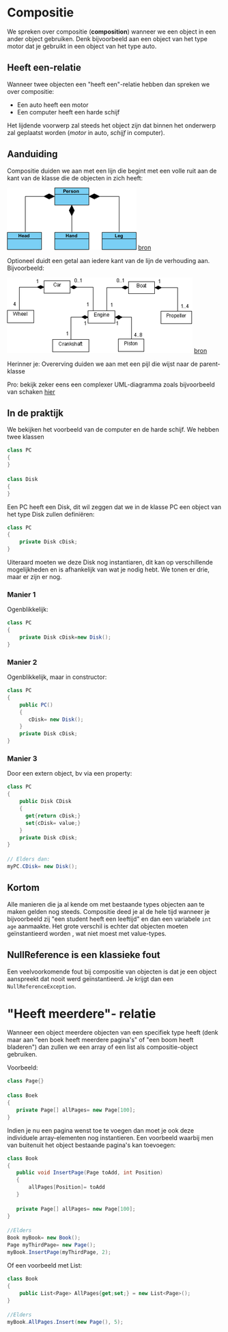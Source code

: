 # Compositie
We spreken over compositie (**composition**) wanneer we een object in een ander object gebruiken. Denk bijvoorbeeld aan een object van het type motor dat je gebruikt in een object van het type auto.

## Heeft een-relatie
Wanneer twee objecten  een "heeft een"-relatie hebben dan spreken we over compositie:
* Een auto heeft een motor 
* Een computer heeft een harde schijf

Het lijdende voorwerp zal steeds het object zijn dat binnen het onderwerp zal geplaatst worden (*motor* in auto, *schijf* in computer).

## Aanduiding

Compositie duiden we aan met een lijn die begint met een volle ruit aan de kant van de klasse die de objecten in zich heeft:

![](../assets/6_klassen/compuml.png)
[bron](https://www.visual-paradigm.com/guide/uml-unified-modeling-language/uml-aggregation-vs-composition/)

Optioneel duidt een getal aan iedere kant van de lijn de verhouding aan. Bijvoorbeeld:

![](../assets/6_klassen/multipplecompuml.png)
[bron](http://www.jot.fm/issues/issue_2004_11/column5/)

Herinner je: Overerving duiden we aan met een pijl die wijst naar de parent-klasse

Pro: bekijk zeker eens een complexer UML-diagramma zoals bijvoorbeeld van schaken [hier](https://stackoverflow.com/questions/17631125/trying-to-convert-diagram-of-a-chess-game-to-java-code-abstract)

## In de praktijk

We bekijken het voorbeeld van de computer en de harde schijf. We hebben twee klassen
```csharp
class PC
{
}

class Disk
{
}
```

Een PC heeft een Disk, dit wil zeggen dat we in de klasse PC een object van het type Disk zullen definiëren:
```csharp
class PC
{
    private Disk cDisk;
}
```

Uiteraard moeten we deze Disk nog instantiaren, dit kan op verschillende mogelijkheden en is afhankelijk van wat je nodig hebt. We tonen er drie, maar er zijn er nog.

### Manier 1
Ogenblikkelijk:
```csharp
class PC
{
    private Disk cDisk=new Disk();
}
```

### Manier 2
Ogenblikkelijk, maar in constructor:
```csharp
class PC
{
    public PC()
    {
       cDisk= new Disk();
    } 
    private Disk cDisk;
}
```

### Manier 3
Door een extern object, bv via een property:
```csharp
class PC
{
    public Disk CDisk
    {
      get{return cDisk;}
      set{cDisk= value;}
    }
    private Disk cDisk;
}

// Elders dan:
myPC.CDisk= new Disk();
```

## Kortom

Alle manieren die ja al kende om met bestaande types objecten aan te maken gelden nog steeds. Compositie deed je al de hele tijd wanneer je bijvoorbeeld zij "een student heeft een leeftijd" en dan een variabele ``int age`` aanmaakte. Het grote verschil is echter dat objecten moeten geïnstantieerd worden , wat niet moest met value-types. 

## NullReference is een klassieke fout

Een veelvoorkomende fout bij compositie van objecten is dat je een object aanspreekt dat nooit werd geïnstantieerd. Je krijgt dan een ``NullReferenceException``.

# "Heeft meerdere"- relatie

Wanneer een object meerdere objecten van een specifiek type heeft (denk maar aan "een boek heeft meerdere pagina's" of "een boom heeft bladeren") dan zullen we een array of een list als compositie-object gebruiken. 

Voorbeeld:

```csharp
class Page{}

class Boek
{
   private Page[] allPages= new Page[100];
}
```

Indien je nu een pagina wenst toe te voegen dan moet je ook deze individuele array-elementen nog instantieren. Een voorbeeld waarbij men van buitenuit het object bestaande pagina's kan toevoegen:

```csharp
class Book
{
   public void InsertPage(Page toAdd, int Position)
   {
       allPages[Position]= toAdd
   }

   private Page[] allPages= new Page[100];
}

//Elders
Book myBook= new Book();
Page myThirdPage= new Page();
myBook.InsertPage(myThirdPage, 2);
```

Of een voorbeeld met List:

```csharp
class Book
{
    public List<Page> AllPages{get;set;} = new List<Page>();
}

//Elders
myBook.AllPages.Insert(new Page(), 5); 
```


